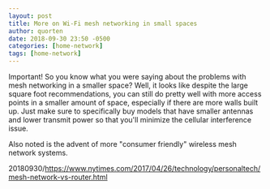 ```yaml
---
layout: post
title: More on Wi-Fi mesh networking in small spaces
author: quorten
date: 2018-09-30 23:50 -0500
categories: [home-network]
tags: [home-network]
---
```


Important!  So you know what you were saying about the problems with
mesh networking in a smaller space?  Well, it looks like despite the
large square foot recommendations, you can still do pretty well with
more access points in a smaller amount of space, especially if there
are more walls built up.  Just make sure to specifically buy models
that have smaller antennas and lower transmit power so that you'll
minimize the cellular interference issue.

Also noted is the advent of more "consumer friendly" wireless mesh
network systems.

20180930/https://www.nytimes.com/2017/04/26/technology/personaltech/mesh-network-vs-router.html
